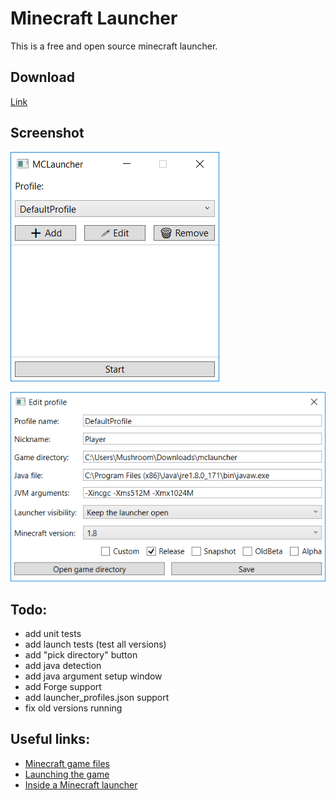 ﻿Minecraft Launcher
=====================

This is a free and open source minecraft launcher.


Download
------------

[Link](https://github.com/AGhostik/MCLauncher/releases/)


Screenshot
------------

![main screenshot](https://raw.githubusercontent.com/AGhostik/MCLauncher/master/Screenshots/MainView.png)


![settings screenshot](https://raw.githubusercontent.com/AGhostik/MCLauncher/master/Screenshots/SettingsView.png)

Todo:
------------

- add unit tests
- add launch tests (test all versions)
- add "pick directory" button
- add java detection
- add java argument setup window
- add Forge support
- add launcher_profiles.json support
- fix old versions running

Useful links:
------------

- [Minecraft game files](https://wiki.vg/Game_files/)
- [Launching the game](https://wiki.vg/Launching_the_game/)
- [Inside a Minecraft launcher](https://ryanccn.dev/posts/inside-a-minecraft-launcher/)
